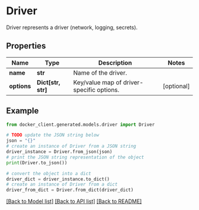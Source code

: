 # Driver

Driver represents a driver (network, logging, secrets).

## Properties

Name | Type | Description | Notes
------------ | ------------- | ------------- | -------------
**name** | **str** | Name of the driver. | 
**options** | **Dict[str, str]** | Key/value map of driver-specific options. | [optional] 

## Example

```python
from docker_client.generated.models.driver import Driver

# TODO update the JSON string below
json = "{}"
# create an instance of Driver from a JSON string
driver_instance = Driver.from_json(json)
# print the JSON string representation of the object
print(Driver.to_json())

# convert the object into a dict
driver_dict = driver_instance.to_dict()
# create an instance of Driver from a dict
driver_from_dict = Driver.from_dict(driver_dict)
```
[[Back to Model list]](../README.md#documentation-for-models) [[Back to API list]](../README.md#documentation-for-api-endpoints) [[Back to README]](../README.md)


